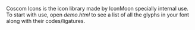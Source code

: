 Coscom Icons is the icon library made by IconMoon specially internal use. To start with use, open *demo.html* to see a list of all the glyphs in your font along with their codes/ligatures.

